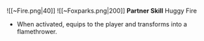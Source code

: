
![[~Fire.png|40]]
![[~Foxparks.png|200]]
**Partner Skill**
Huggy Fire
- When activated, equips to the player and transforms into a flamethrower.